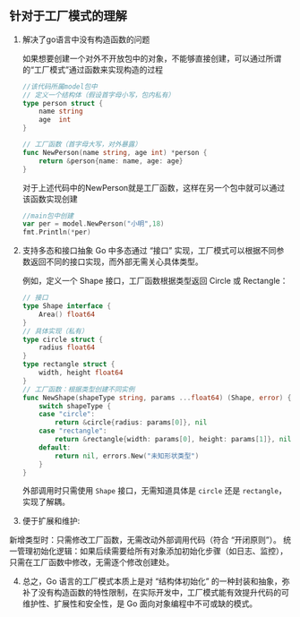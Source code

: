 ## 针对于工厂模式的理解

1. 解决了go语言中没有构造函数的问题

   如果想要创建一个对外不开放包中的对象，不能够直接创建，可以通过所谓的“工厂模式”通过函数来实现构造的过程

   ```go
   //该代码所属model包中
   // 定义一个结构体（假设首字母小写，包内私有）
   type person struct {
       name string
       age  int
   }
   
   // 工厂函数（首字母大写，对外暴露）
   func NewPerson(name string, age int) *person {
       return &person{name: name, age: age}
   }
   ```

   对于上述代码中的NewPerson就是工厂函数，这样在另一个包中就可以通过该函数实现创建

   ```go
   //main包中创建
   var per = model.NewPerson("小明",18)
   fmt.Println(*per)
   ```

2. 支持多态和接口抽象
   Go 中多态通过 “接口” 实现，工厂模式可以根据不同参数返回不同的接口实现，而外部无需关心具体类型。

   例如，定义一个 Shape 接口，工厂函数根据类型返回 Circle 或 Rectangle：

   ```go
   // 接口
   type Shape interface {
       Area() float64
   }
   // 具体实现（私有）
   type circle struct {
       radius float64
   }
   type rectangle struct {
       width, height float64
   }
   // 工厂函数：根据类型创建不同实例
   func NewShape(shapeType string, params ...float64) (Shape, error) {
       switch shapeType {
       case "circle":
           return &circle{radius: params[0]}, nil
       case "rectangle":
           return &rectangle{width: params[0], height: params[1]}, nil
       default:
           return nil, errors.New("未知形状类型")
       }
   }
   ```

   外部调用时只需使用 `Shape` 接口，无需知道具体是 `circle` 还是 `rectangle`，实现了解耦。

3.  便于扩展和维护:

   新增类型时：只需修改工厂函数，无需改动外部调用代码（符合 “开闭原则”）。
   统一管理初始化逻辑：如果后续需要给所有对象添加初始化步骤（如日志、监控），只需在工厂函数中修改，无需逐个修改创建处。

4. 总之，Go 语言的工厂模式本质上是对 “结构体初始化” 的一种封装和抽象，弥补了没有构造函数的特性限制，在实际开发中，工厂模式能有效提升代码的可维护性、扩展性和安全性，是 Go 面向对象编程中不可或缺的模式。